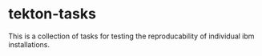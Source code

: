 # tekton-tasks
This is a collection of tasks for testing the reproducability of individual ibm installations.
